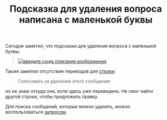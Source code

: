 ﻿---
title: "Подсказка для удаления вопроса написана с маленькой буквы"
se.owner.user_id: 238742
se.owner.display_name: "Andrew"
se.owner.link: "https://ru.meta.stackoverflow.com/users/238742/andrew"
se.link: "https://ru.meta.stackoverflow.com/questions/11727/%d0%9f%d0%be%d0%b4%d1%81%d0%ba%d0%b0%d0%b7%d0%ba%d0%b0-%d0%b4%d0%bb%d1%8f-%d1%83%d0%b4%d0%b0%d0%bb%d0%b5%d0%bd%d0%b8%d1%8f-%d0%b2%d0%be%d0%bf%d1%80%d0%be%d1%81%d0%b0-%d0%bd%d0%b0%d0%bf%d0%b8%d1%81%d0%b0%d0%bd%d0%b0-%d1%81-%d0%bc%d0%b0%d0%bb%d0%b5%d0%bd%d1%8c%d0%ba%d0%be%d0%b9-%d0%b1%d1%83%d0%ba%d0%b2%d1%8b"
se.question_id: 11727
se.post_type: question
---
<p>Сегодня заметил, что подсказки для удаления вопроса с маленькой буквы:</p>
<blockquote>
<p><a href="https://i.stack.imgur.com/1kEVV.png" rel="nofollow noreferrer"><img src="https://i.stack.imgur.com/1kEVV.png" alt="введите сюда описание изображения" /></a></p>
</blockquote>
<p>Также заметил отсутствие переводов для <a href="https://ru.traducir.win/strings/15766" rel="nofollow noreferrer">строки</a>:</p>
<blockquote>
<p>Голосовать за удаление этого сообщения</p>
</blockquote>
<p>но не знаю откуда она, если здесь уже переведено. Не смог найти другой строки, чтобы предложить правку.</p>
<p>Для поиска сообщений, которые можно удалить, можно воспользоваться <a href="https://ru.meta.stackoverflow.com/search?q=score%3A..-3%20is%3Aa">запросом</a>.</p>
